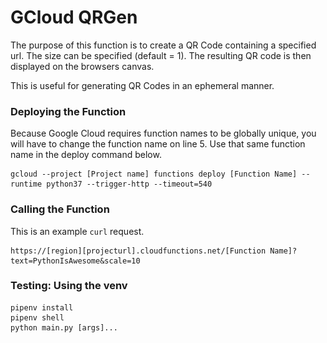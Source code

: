 # GCloud QRGen

<div style="text-align:center"
<img src="https://raw.githubusercontent.com/mikeymop/gcloudqrgen/master/example.png?token=AA6RJGIT26OPNP7UR3TORLS47GP52" width="600">
</div>

The purpose of this function is to create a QR Code containing a specified url. The size can be specified (default = 1). The resulting QR code is then displayed on the browsers canvas. 

This is useful for generating QR Codes in an ephemeral manner.

### Deploying the Function

Because Google Cloud requires function names to be globally unique, you will have to change the function name on line 5. Use that same function name in the deploy command below.

```
gcloud --project [Project name] functions deploy [Function Name] --runtime python37 --trigger-http --timeout=540
```

### Calling the Function

This is an example `curl` request.
```
https://[region][projecturl].cloudfunctions.net/[Function Name]?text=PythonIsAwesome&scale=10
```

### Testing: Using the venv

```
pipenv install
pipenv shell
python main.py [args]...
```
